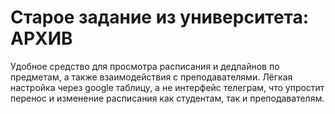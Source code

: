 # Старое задание из университета: **АРХИВ**
Удобное средство для просмотра расписания и дедлайнов по предметам, а также взаимодействия с преподавателями. Лёгкая настройка через google таблицу, а не интерфейс телеграм, что упростит перенос и изменение расписания как студентам, так и преподавателям.
